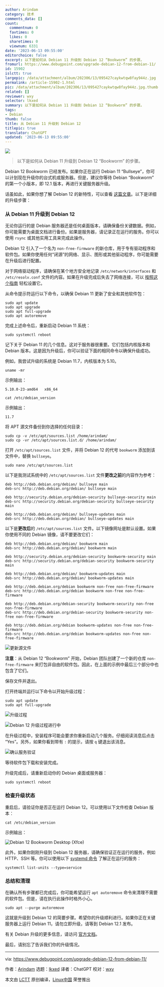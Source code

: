 ```yaml
---
author: Arindam
category: 技术
comments_data: []
count:
  commentnum: 0
  favtimes: 0
  likes: 0
  sharetimes: 0
  viewnum: 6331
date: '2023-06-13 09:55:00'
editorchoice: false
excerpt: 以下是如何从 Debian 11 升级到 Debian 12 “Bookworm” 的步骤。
fromurl: https://www.debugpoint.com/upgrade-debian-12-from-debian-11/
id: 15902
islctt: true
largepic: /data/attachment/album/202306/13/095427caykwtqw8fay944z.jpg
permalink: /article-15902-1.html
pic: /data/attachment/album/202306/13/095427caykwtqw8fay944z.jpg.thumb.jpg
related: []
reviewer: wxy
selector: lkxed
summary: 以下是如何从 Debian 11 升级到 Debian 12 “Bookworm” 的步骤。
tags:
- Debian
thumb: false
title: 从 Debian 11 升级到 Debian 12
titlepic: true
translator: ChatGPT
updated: '2023-06-13 09:55:00'
---
```


![](/data/attachment/album/202306/13/095427caykwtqw8fay944z.jpg)



> 
> 以下是如何从 Debian 11 升级到 Debian 12 “Bookworm” 的步骤。
> 
> 
> 


Debian 12 Bookworm 已经发布。如果你正在运行 Debian 11 “Bullseye”，你可以计划现在升级你的台式机或服务器。但是，建议你等待 Debian “Bookworm” 的第一个小版本，即 12.1 版本，再进行关键服务器升级。


话虽如此，如果你想了解 Debian 12 的新特性，可以查看 [这篇文章](/article-15776-1.html)。以下是详细的升级步骤：


### 从 Debian 11 升级到 Debian 12


无论你运行的是 Debian 服务器还是任何桌面版本，请确保备份关键数据。例如，你可能需要为桌面文档进行备份。如果是服务器，请记录正在运行的服务。你可以使用 `rsync` 或其他实用工具来完成此操作。


Debian 12 引入了一个名为 `non-free-firmware` 的新仓库，用于专有驱动程序和软件包。如果你使用任何“闭源”的网络、显示、图形或其他驱动程序，你可能需要在升级后进行配置。


对于网络驱动程序，请确保在某个地方安全地记录 `/etc/network/interfaces` 和 `/etc/resolv.conf` 文件的内容。如果在升级完成后失去了网络连接，可以 [按照这个指南](https://wiki.debian.org/NetworkConfiguration) 轻松设置它。


从命令提示符运行以下命令，以确保 Debian 11 更新了安全和其他软件包：



```
sudo apt update
sudo apt upgrade
sudo apt full-upgrade
sudo apt autoremove

```

完成上述命令后，重新启动 Debian 11 系统：



```
sudo systemctl reboot

```

记下关于 Debian 11 的几个信息。这对于服务器很重要。它们包括内核版本和 Debian 版本。这是因为升级后，你可以验证下面的相同命令以确保升级成功。


例如，我尝试升级的系统是 Debian 11.7，内核版本为 5.10。



```
uname -mr

```

示例输出：



```
5.10.0-23-amd64   x86_64

```


```
cat /etc/debian_version

```

示例输出：



```
11.7

```

将 APT 源文件备份到你选择的任何目录：



```
sudo cp -v /etc/apt/sources.list /home/arindam/
sudo cp -vr /etc/apt/sources.list.d/ /home/arindam/

```

打开 `/etc/apt/sources.list` 文件，并将 Debian 12 的代号 `bookworm` 添加到该文件中，替换 `bullseye`。



```
sudo nano /etc/apt/sources.list

```

以下是我测试系统中的 `/etc/apt/sources.list` 文件**更改之前**的内容作为参考：



```
deb http://deb.debian.org/debian/ bullseye main
deb-src http://deb.debian.org/debian/ bullseye main

deb http://security.debian.org/debian-security bullseye-security main
deb-src http://security.debian.org/debian-security bullseye-security main

deb http://deb.debian.org/debian/ bullseye-updates main
deb-src http://deb.debian.org/debian/ bullseye-updates main

```

以下是**更改后**的 `/etc/apt/sources.list` 文件。以下镜像网址是默认设置。如果你使用不同的 Debian 镜像，请不要更改它们：



```
deb http://deb.debian.org/debian/ bookworm main
deb-src http://deb.debian.org/debian/ bookworm main

deb http://security.debian.org/debian-security bookworm-security main
deb-src http://security.debian.org/debian-security bookworm-security main

deb http://deb.debian.org/debian/ bookworm-updates main
deb-src http://deb.debian.org/debian/ bookworm-updates main

deb http://deb.debian.org/debian bookworm non-free non-free-firmware
deb-src http://deb.debian.org/debian bookworm non-free non-free-firmware

deb http://deb.debian.org/debian-security bookworm-security non-free non-free-firmware
deb-src http://deb.debian.org/debian-security bookworm-security non-free non-free-firmware

deb http://deb.debian.org/debian bookworm-updates non-free non-free-firmware
deb-src http://deb.debian.org/debian bookworm-updates non-free non-free-firmware

```

![更新源文件](/data/attachment/album/202306/13/095634s3ein79rmiqytn6o.jpg)


**注意**：从 Debian 12 “Bookworm” 开始，Debian 团队创建了一个新的仓库 `non-free-firmware` 来打包非自由的软件包。因此，在上面的示例中最后三个部分中也包含了它们。


保存文件并退出。


打开终端并运行以下命令以开始升级过程：



```
sudo apt update
sudo apt full-upgrade

```

![升级过程](/data/attachment/album/202306/13/095643hj2qnr3pzms9842n.jpg)


![Debian 12 升级过程进行中](/data/attachment/album/202306/13/095652w765w5gbba0e6ew4.jpg)


在升级过程中，安装程序可能会要求你重新启动几个服务。仔细阅读消息后点击 “Yes”。另外，如果你看到带有 `:` 的提示，请按 `q` 键退出该消息。


![确认服务验证](/data/attachment/album/202306/13/095701j6yu5zxyzftp154r.jpg)


等待软件包下载和安装完成。


升级完成后，请重新启动你的 Debian 桌面或服务器：



```
sudo systemctl reboot

```

### 检查升级状态


重启后，请验证你是否正在运行 Debian 12。可以使用以下文件检查 Debian 版本：



```
cat /etc/debian_version

```

示例输出：


![Debian 12 Bookworm Desktop (Xfce)](/data/attachment/album/202306/13/095711bjee5jjelw8erjr9.jpg)


此外，如果你刚刚升级到 Debian 12 服务器，请确保验证正在运行的服务，例如 HTTP、SSH 等。你可以使用以下 [systemd 命令](https://www.debugpoint.com/systemd-systemctl-service/) 了解正在运行的服务：



```
systemctl list-units --type=service

```

### 总结和清理


在确认所有步骤都已完成后，你可能希望运行 `apt autoremove` 命令来清理不需要的软件包。但是，请在执行此操作时格外小心。



```
sudo apt --purge autoremove

```

这就是升级到 Debian 12 的简要步骤。希望你的升级顺利进行。如果你正在关键服务器上运行 Debian 11，请勿立即升级，请等到 Debian 12.1 发布。


有关 Debian 升级的更多信息，请访问 [官方文档](https://www.debian.org/releases/bookworm/amd64/release-notes/ch-upgrading.en.html)。


最后，请别忘了告诉我们你的升级情况。




---


via: <https://www.debugpoint.com/upgrade-debian-12-from-debian-11/>


作者：[Arindam](https://www.debugpoint.com/author/admin1/) 选题：[lkxed](https://github.com/lkxed/) 译者：ChatGPT 校对：[wxy](https://github.com/wxy)


本文由 [LCTT](https://github.com/LCTT/TranslateProject) 原创编译，[Linux中国](https://linux.cn/) 荣誉推出